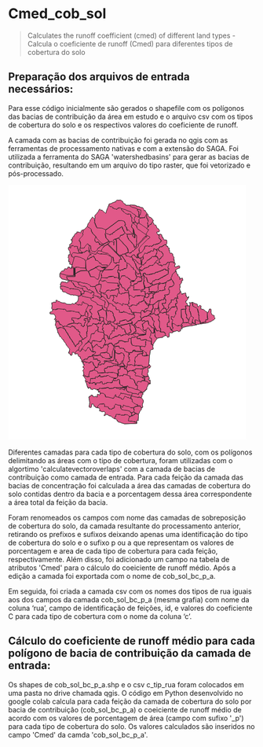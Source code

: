 # Cmed_cob_sol
> Calculates the runoff coefficient (cmed) of different land types -
> Calcula o coeficiente de runoff (Cmed) para diferentes tipos de cobertura do solo


## Preparação dos arquivos de entrada necessários:

Para esse código inicialmente são gerados o shapefile com os polígonos das bacias de contribuição da área em estudo e o arquivo csv com os tipos de cobertura do solo e os respectivos valores do coeficiente de runoff.

A camada com as bacias de contribuição foi gerada no qgis com as ferramentas de processamento nativas e com a extensão do SAGA. Foi utilizada a ferramenta do SAGA 'watershedbasins' para gerar as bacias de contribuição, resultando em um arquivo do tipo raster, que foi vetorizado e pós-processado.

![](cob_sol_bc_p_a.png)


Diferentes camadas para cada tipo de cobertura do solo, com os polígonos delimitando as áreas com o tipo de cobertura, foram utilizadas com o algortimo 'calculatevectoroverlaps' com a camada de bacias de contribuição como camada de entrada. Para cada feição da camada das bacias de concentração foi calculada a área das camadas de cobertura do solo contidas dentro da bacia e a porcentagem dessa área correspondente a área total da feição da bacia.

Foram renomeados os campos com nome das camadas de sobreposição de cobertura do solo, da camada resultante do processamento anterior, retirando os prefixos e sufixos deixando apenas uma identificação do tipo de cobertura do solo e o sufixo p ou a que representam os valores de porcentagem e area de cada tipo de cobertura para cada feição, respectivamente. Além disso, foi adicionado um campo na tabela de atributos 'Cmed' para o cálculo do coeiciente de runoff médio. Após a edição a camada foi exportada com o nome de cob_sol_bc_p_a.

Em seguida, foi criada a camada csv com os nomes dos tipos de rua iguais aos dos campos da camada cob_sol_bc_p_a (mesma grafia) com nome da coluna ‘rua’, campo de identificação de feições, id, e valores do coeficiente C para cada tipo de cobertura com o nome da coluna ‘c’.


## Cálculo do coeficiente de runoff médio para cada polígono de bacia de contribuição da camada de entrada:

Os shapes de cob_sol_bc_p_a.shp e o csv c_tip_rua foram colocados em uma pasta no drive chamada qgis. O código em Python desenvolvido no google colab calcula para cada feição da camada de cobertura do solo por bacia de contribuição (cob_sol_bc_p_a) o coeiciente de runoff médio de acordo com os valores de porcentagem de área (campo com sufixo '_p') para cada tipo de cobertura do solo.  Os valores calculados são inseridos no campo 'Cmed' da camda 'cob_sol_bc_p_a'.
